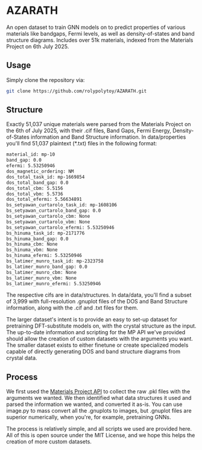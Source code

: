 # AZARATH
An open dataset to train GNN models on to predict properties of various materials like bandgaps, Fermi levels, as well as density-of-states and band structure diagrams. Includes over 51k materials, indexed from the Materials Project on 6th July 2025.

## Usage
Simply clone the repository via:

```bash
git clone https://github.com/rolypolytoy/AZARATH.git
```

## Structure
Exactly 51,037 unique materials were parsed from the Materials Project on the 6th of July 2025, with their .cif files, Band Gaps, Fermi Energy, Density-of-States information and Band Structure information. In data/properties you'll find 51,037 plaintext (*.txt) files in the following format:

```txt
material_id: mp-10
band_gap: 0.0
efermi: 5.53250946
dos_magnetic_ordering: NM
dos_total_task_id: mp-1669854
dos_total_band_gap: 0.0
dos_total_cbm: 5.5156
dos_total_vbm: 5.5736
dos_total_efermi: 5.56634891
bs_setyawan_curtarolo_task_id: mp-1608106
bs_setyawan_curtarolo_band_gap: 0.0
bs_setyawan_curtarolo_cbm: None
bs_setyawan_curtarolo_vbm: None
bs_setyawan_curtarolo_efermi: 5.53250946
bs_hinuma_task_id: mp-2171776
bs_hinuma_band_gap: 0.0
bs_hinuma_cbm: None
bs_hinuma_vbm: None
bs_hinuma_efermi: 5.53250946
bs_latimer_munro_task_id: mp-2323758
bs_latimer_munro_band_gap: 0.0
bs_latimer_munro_cbm: None
bs_latimer_munro_vbm: None
bs_latimer_munro_efermi: 5.53250946
```

The respective cifs are in data/structures. In data/data, you'll find a subset of 3,999 with full-resolution .gnuplot files of the DOS and Band Structure information, along with the .cif and .txt files for them. 

The larger dataset's intent is to provide an easy to set-up dataset for pretraining DFT-substitute models on, with the crystal structure as the input. The up-to-date information and scripting for the MP API we've provided should allow the creation of custom datasets with the arguments you want. The smaller dataset exists to either finetune or create specialized models capable of directly generating DOS and band structure diagrams from crystal data. 

## Process
We first used the [Materials Project API](https://next-gen.materialsproject.org/api) to collect the raw .pkl files with the arguments we wanted. We then identified what data structures it used and parsed the information we wanted, and converted it as-is. You can use image.py to mass convert all the .gnuplots to images, but .gnuplot files are superior numerically, when you're, for example, pretraining GNNs.

The process is relatively simple, and all scripts we used are provided here. All of this is open source under the MIT License, and we hope this helps the creation of more custom datasets. 
